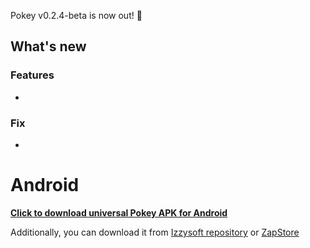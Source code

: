Pokey v0.2.4-beta is now out! :rocket:

## What's new
### Features
- 

### Fix
-

# Android

**[Click to download universal Pokey APK for Android](https://github.com/KoalaSat/pokey/releases/download/v0.2.4-beta/pokey-universal-v0.2.4-beta.apk)**

Additionally, you can download it from [Izzysoft repository](https://apt.izzysoft.de/fdroid/) or [ZapStore](https://zapstore.dev/)
